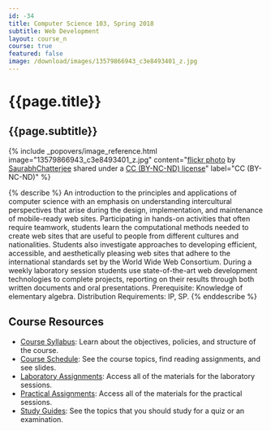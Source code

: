 ```yaml
---
id: -34
title: Computer Science 103, Spring 2018
subtitle: Web Development
layout: course_n
course: true
featured: false
image: /download/images/13579866943_c3e8493401_z.jpg
---
```


# {{page.title}}
## {{page.subtitle}}

<!-- Include header image -->
{% include _popovers/image_reference.html image="13579866943_c3e8493401_z.jpg" content="<a title='PangongTso_54' href='https://flickr.com/photos/krsaurabh/13579866943'>flickr photo</a> by <a href='https://flickr.com/people/krsaurabh'>SaurabhChatterjee</a> shared under a <a href='https://creativecommons.org/licenses/by-nc-nd/2.0/'>CC (BY-NC-ND) license</a>" label="CC (BY-NC-ND)" %}

{% describe %}
An introduction to the principles and applications of computer science with an
emphasis on understanding intercultural perspectives that arise during the
design, implementation, and maintenance of mobile-ready web sites.
Participating in hands-on activities that often require teamwork, students
learn the computational methods needed to create web sites that are useful to
people from different cultures and nationalities. Students also investigate
approaches to developing efficient, accessible, and aesthetically pleasing web
sites that adhere to the international standards set by the World Wide Web
Consortium. During a weekly laboratory session students use state-of-the-art
web development technologies to complete projects, reporting on their results
through both written documents and oral presentations. Prerequisite: Knowledge
of elementary algebra. Distribution Requirements: IP, SP.
{% enddescribe %}

## Course Resources

<ul class="fa-ul">

<li><i class="fa-li fa fa-arrow-right"></i><a href="https://github.com/Allegheny-Computer-Science-103-S2018/cs103-S2018-syllabus/releases/download/cs103S2018_syllabus-1.0.2/cs103S2018_syllabus.pdf"
class="major">Course Syllabus</a>: Learn about the objectives, policies, and structure of the course.

<li><i class="fa-li fa fa-arrow-right"></i><a href="/teaching/cs103S2018/schedule/"
class="major">Course Schedule</a>: See the course topics, find reading assignments, and see slides.

<li><i class="fa-li fa fa-arrow-right"></i><a href="/teaching/cs103S2018/laboratories/"
class="major">Laboratory Assignments</a>: Access all of the materials for the laboratory sessions.

<li><i class="fa-li fa fa-arrow-right"></i><a href="/teaching/cs103S2018/practicals/"
class="major">Practical Assignments</a>: Access all of the materials for the practical sessions.

<li><i class="fa-li fa fa-arrow-right"></i><a href="/teaching/cs103S2018/studyguides/"
class="major">Study Guides</a>: See the topics that you should study for a quiz or an examination.

</ul>
